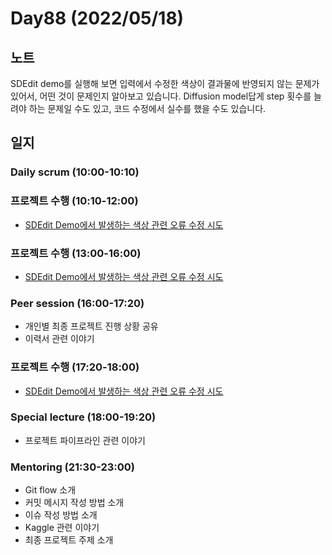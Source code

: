 # Day88 (2022/05/18)

## 노트

SDEdit demo를 실행해 보면 입력에서 수정한 색상이 결과물에 반영되지 않는 문제가 있어서, 어떤 것이 문제인지 알아보고 있습니다. Diffusion model답게 step 횟수를 늘려야 하는 문제일 수도 있고, 코드 수정에서 실수를 했을 수도 있습니다.

## 일지

### Daily scrum (10:00-10:10)

### 프로젝트 수행 (10:10-12:00)

  * [SDEdit Demo에서 발생하는 색상 관련 오류 수정 시도][#20]

### 프로젝트 수행 (13:00-16:00)

  * [SDEdit Demo에서 발생하는 색상 관련 오류 수정 시도][#20]

### Peer session (16:00-17:20)

  * 개인별 최종 프로젝트 진행 상황 공유
  * 이력서 관련 이야기

### 프로젝트 수행 (17:20-18:00)

  * [SDEdit Demo에서 발생하는 색상 관련 오류 수정 시도][#20]

### Special lecture (18:00-19:20)

  * 프로젝트 파이프라인 관련 이야기

### Mentoring (21:30-23:00)

  * Git flow 소개
  * 커밋 메시지 작성 방법 소개
  * 이슈 작성 방법 소개
  * Kaggle 관련 이야기
  * 최종 프로젝트 주제 소개

<!-- Links: Issues and Pull Requests -->

[#20]: https://github.com/boostcampaitech3/final-project-level3-cv-02/issues/20
